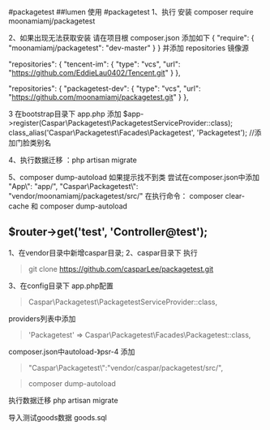 #packagetest
##lumen 使用
#packagetest
1、执行 安装 composer require moonamiamj/packagetest 

2、如果出现无法获取安装 请在项目根 composer.json 添加如下
{
  "require": {
    "moonamiamj/packagetest": "dev-master"
  }
}
并添加 repositories 镜像源

"repositories": {
    "tencent-im": {
        "type": "vcs",
        "url": "https://github.com/EddieLau0402/Tencent.git"
    }
},

"repositories": {
"packagetest-dev": {
            "type": "vcs",
            "url": "https://github.com/moonamiamj/packagetest.git"
        }
},


3 在bootstrap目录下 app.php 添加
$app->register(Caspar\Packagetest\PackagetestServiceProvider::class);
 class_alias('Caspar\Packagetest\Facades\Packagetest', 'Packagetest');
 //添加门脸类别名 
 
 4、执行数据迁移 ：php artisan migrate
 
 5、composer dump-autoload
 如果提示找不到类  尝试在composer.json中添加
  "App\\": "app/",
  "Caspar\\Packagetest\\": "vendor/moonamiamj/packagetest/src/"
 在执行命令：
  composer clear-cache 和
 composer dump-autoload

 
 $router->get('test', 'Controller@test');
 ---------------------------------------------------------------------

1、在vendor目录中新增caspar目录;
2、caspar目录下 执行
> git clone https://github.com/casparLee/packagetest.git

3、在config目录下 app.php配置
>   Caspar\Packagetest\PackagetestServiceProvider::class,
 
  providers列表中添加
>  'Packagetest' => Caspar\Packagetest\Facades\Packagetest::class,

composer.json中autoload-》psr-4 添加
> "Caspar\\Packagetest\\":"vendor/caspar/packagetest/src/",

> composer dump-autoload

执行数据迁移
 php artisan migrate
 
 导入测试goods数据 goods.sql
